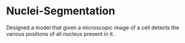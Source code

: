 # Nuclei-Segmentation
Designed a model that given a microscopic image of a cell detects the various positions of all nucleus present in it.
